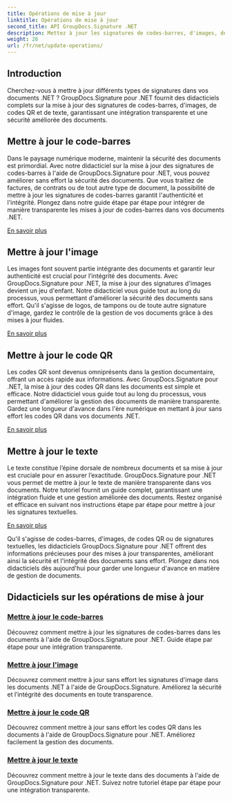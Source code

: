 ```yaml
---
title: Opérations de mise à jour
linktitle: Opérations de mise à jour
second_title: API GroupDocs.Signature .NET
description: Mettez à jour les signatures de codes-barres, d'images, de codes QR et de texte dans les documents .NET avec les didacticiels GroupDocs.Signature pour .NET. Améliorez la sécurité et la gestion des documents.
weight: 26
url: /fr/net/update-operations/
---
```

## Introduction

Cherchez-vous à mettre à jour différents types de signatures dans vos documents .NET ? GroupDocs.Signature pour .NET fournit des didacticiels complets sur la mise à jour des signatures de codes-barres, d'images, de codes QR et de texte, garantissant une intégration transparente et une sécurité améliorée des documents.

## Mettre à jour le code-barres
Dans le paysage numérique moderne, maintenir la sécurité des documents est primordial. Avec notre didacticiel sur la mise à jour des signatures de codes-barres à l'aide de GroupDocs.Signature pour .NET, vous pouvez améliorer sans effort la sécurité des documents. Que vous traitiez de factures, de contrats ou de tout autre type de document, la possibilité de mettre à jour les signatures de codes-barres garantit l'authenticité et l'intégrité. Plongez dans notre guide étape par étape pour intégrer de manière transparente les mises à jour de codes-barres dans vos documents .NET.

[En savoir plus](./update-barcode/)

## Mettre à jour l'image
Les images font souvent partie intégrante des documents et garantir leur authenticité est crucial pour l’intégrité des documents. Avec GroupDocs.Signature pour .NET, la mise à jour des signatures d'images devient un jeu d'enfant. Notre didacticiel vous guide tout au long du processus, vous permettant d'améliorer la sécurité des documents sans effort. Qu'il s'agisse de logos, de tampons ou de toute autre signature d'image, gardez le contrôle de la gestion de vos documents grâce à des mises à jour fluides.

[En savoir plus](./update-image/)

## Mettre à jour le code QR
Les codes QR sont devenus omniprésents dans la gestion documentaire, offrant un accès rapide aux informations. Avec GroupDocs.Signature pour .NET, la mise à jour des codes QR dans les documents est simple et efficace. Notre didacticiel vous guide tout au long du processus, vous permettant d'améliorer la gestion des documents de manière transparente. Gardez une longueur d'avance dans l'ère numérique en mettant à jour sans effort les codes QR dans vos documents .NET.

[En savoir plus](./update-qr-code/)

## Mettre à jour le texte
Le texte constitue l’épine dorsale de nombreux documents et sa mise à jour est cruciale pour en assurer l’exactitude. GroupDocs.Signature pour .NET vous permet de mettre à jour le texte de manière transparente dans vos documents. Notre tutoriel fournit un guide complet, garantissant une intégration fluide et une gestion améliorée des documents. Restez organisé et efficace en suivant nos instructions étape par étape pour mettre à jour les signatures textuelles.

[En savoir plus](./update-text/)

Qu'il s'agisse de codes-barres, d'images, de codes QR ou de signatures textuelles, les didacticiels GroupDocs.Signature pour .NET offrent des informations précieuses pour des mises à jour transparentes, améliorant ainsi la sécurité et l'intégrité des documents sans effort. Plongez dans nos didacticiels dès aujourd'hui pour garder une longueur d'avance en matière de gestion de documents.
## Didacticiels sur les opérations de mise à jour
### [Mettre à jour le code-barres](./update-barcode/)
Découvrez comment mettre à jour les signatures de codes-barres dans les documents à l'aide de GroupDocs.Signature pour .NET. Guide étape par étape pour une intégration transparente.
### [Mettre à jour l'image](./update-image/)
Découvrez comment mettre à jour sans effort les signatures d'image dans les documents .NET à l'aide de GroupDocs.Signature. Améliorez la sécurité et l’intégrité des documents en toute transparence.
### [Mettre à jour le code QR](./update-qr-code/)
Découvrez comment mettre à jour sans effort les codes QR dans les documents à l'aide de GroupDocs.Signature pour .NET. Améliorez facilement la gestion des documents.
### [Mettre à jour le texte](./update-text/)
Découvrez comment mettre à jour le texte dans des documents à l'aide de GroupDocs.Signature pour .NET. Suivez notre tutoriel étape par étape pour une intégration transparente.